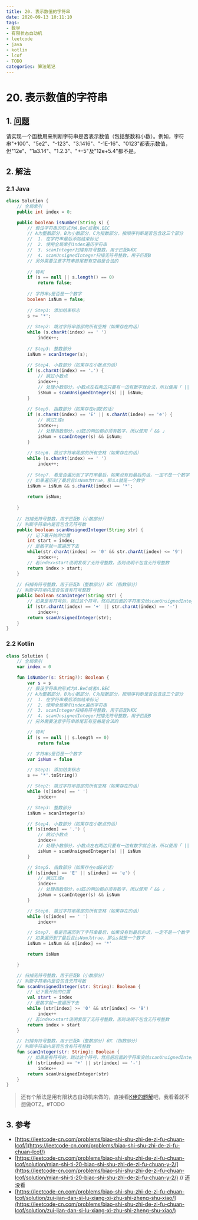 ```yaml
---
title: 20. 表示数值的字符串
date: 2020-09-13 10:11:10
tags: 
- 数学
- 有限状态自动机
- leetcode
- java
- kotlin
- lcof
- TODO
categories: 算法笔记
---
```

# 20. 表示数值的字符串
## 1. [问题](https://leetcode-cn.com/problems/biao-shi-shu-zhi-de-zi-fu-chuan-lcof/)
请实现一个函数用来判断字符串是否表示数值（包括整数和小数）。例如，字符串"+100"、"5e2"、"-123"、"3.1416"、"-1E-16"、"0123"都表示数值，但"12e"、"1a3.14"、"1.2.3"、"+-5"及"12e+5.4"都不是。

<!--more-->

## 2. 解法

### 2.1 Java
```java
class Solution {
	// 全局索引
	public int index = 0;

	public boolean isNumber(String s) {
		// 假设字符串的形式为A.BeC或者A.BEC
		// A为整数部分，B为小数部分，C为指数部分，按顺序判断是否包含这三个部分
		//  1. 在字符串最后添加结束标记
		//  2. 使用全局索引index遍历字符串
		//  3. scanInteger扫描有符号整数，用于匹配A和C
		//  4. scanUnsignedInteger扫描无符号整数，用于匹配B
		// 另外需要注意字符串首尾若有空格是合法的
		
		// 特判
		if (s == null || s.length() == 0) 
			return false;
			
		// 字符串s是否是一个数字
		boolean isNum = false;
			
		// Step1: 添加结束标志
		s += '*';
		
		// Step2: 跳过字符串首部的所有空格（如果存在的话）
		while (s.charAt(index) == ' ')
			index++;
		
		// Step3: 整数部分
		isNum = scanInteger(s);
		
		// Step4. 小数部分（如果存在小数点的话）
		if (s.charAt(index) == '.') {
			// 跳过小数点
			index++;
			// 处理小数部分，小数点左右两边只要有一边有数字就合法，所以使用「 || 」
			isNum = scanUnsignedInteger(s) || isNum;
		}
		
		// Step5. 指数部分（如果存在e或E的话）
		if (s.charAt(index) == 'E' || s.charAt(index) == 'e') {
			// 跳过E或e
			index++;
			// 处理指数部分，e或E的两边都必须有数字，所以使用「 && 」
			isNum = scanInteger(s) && isNum;
		}
		
		// Step6. 跳过字符串尾部的所有空格（如果存在的话）
		while (s.charAt(index) == ' ') 
			index++;
			
		// Step7. 看是否遍历到了字符串最后，如果没有到最后的话，一定不是一个数字
		// 如果遍历到了最后且isNum为true，那么s就是一个数字
		isNum = isNum && s.charAt(index) == '*';
		
		return isNum;
		
	}
	
	// 扫描无符号整数，用于匹配B（小数部分）
	// 判断字符串内是否包含无符号数
	public boolean scanUnsignedInteger(String str) {
		// 记下最开始的位置
		int start = index;
		// 是数字就一直遍历下去
		while(str.charAt(index) >= '0' && str.charAt(index) <= '9')
			index++;
		// 若index>start说明发现了无符号整数，否则说明不包含无符号整数
		return index > start;
	}
	
	// 扫描有符号整数，用于匹配A（整数部分）和C（指数部分）
	// 判断字符串内是否包含有符号整数
	public boolean scanInteger(String str) {
		// 如果是有符号的，跳过这个符号，然后把后面的字符串交给scanUnsignedInteger处理
		if (str.charAt(index) == '+' || str.charAt(index) == '-')
			index++;
		return scanUnsignedInteger(str);		
	}	
}
```

### 2.2 Kotlin
```kotlin
class Solution {
    // 全局索引
    var index = 0

    fun isNumber(s: String?): Boolean {
        var s = s
        // 假设字符串的形式为A.BeC或者A.BEC
        // A为整数部分，B为小数部分，C为指数部分，按顺序判断是否包含这三个部分
        //  1. 在字符串最后添加结束标记
        //  2. 使用全局索引index遍历字符串
        //  3. scanInteger扫描有符号整数，用于匹配A和C
        //  4. scanUnsignedInteger扫描无符号整数，用于匹配B
        // 另外需要注意字符串首尾若有空格是合法的

        // 特判
        if (s == null || s.length == 0)
            return false

        // 字符串s是否是一个数字
        var isNum = false

        // Step1: 添加结束标志
        s += '*'.toString()

        // Step2: 跳过字符串首部的所有空格（如果存在的话）
        while (s[index] == ' ')
            index++

        // Step3: 整数部分
        isNum = scanInteger(s)

        // Step4. 小数部分（如果存在小数点的话）
        if (s[index] == '.') {
            // 跳过小数点
            index++
            // 处理小数部分，小数点左右两边只要有一边有数字就合法，所以使用「 || 」
            isNum = scanUnsignedInteger(s) || isNum
        }

        // Step5. 指数部分（如果存在e或E的话）
        if (s[index] == 'E' || s[index] == 'e') {
            // 跳过E或e
            index++
            // 处理指数部分，e或E的两边都必须有数字，所以使用「 && 」
            isNum = scanInteger(s) && isNum
        }

        // Step6. 跳过字符串尾部的所有空格（如果存在的话）
        while (s[index] == ' ')
            index++

        // Step7. 看是否遍历到了字符串最后，如果没有到最后的话，一定不是一个数字
        // 如果遍历到了最后且isNum为true，那么s就是一个数字
        isNum = isNum && s[index] == '*'

        return isNum

    }

    // 扫描无符号整数，用于匹配B（小数部分）
    // 判断字符串内是否包含无符号数
    fun scanUnsignedInteger(str: String): Boolean {
        // 记下最开始的位置
        val start = index
        // 是数字就一直遍历下去
        while (str[index] >= '0' && str[index] <= '9')
            index++
        // 若index>start说明发现了无符号整数，否则说明不包含无符号整数
        return index > start
    }

    // 扫描有符号整数，用于匹配A（整数部分）和C（指数部分）
    // 判断字符串内是否包含有符号整数
    fun scanInteger(str: String): Boolean {
        // 如果是有符号的，跳过这个符号，然后把后面的字符串交给scanUnsignedInteger处理
        if (str[index] == '+' || str[index] == '-')
            index++
        return scanUnsignedInteger(str)
    }
}
```

> 还有个解法是用有限状态自动机来做的，直接看[K佬的题解](https://leetcode-cn.com/problems/biao-shi-shu-zhi-de-zi-fu-chuan-lcof/solution/mian-shi-ti-20-biao-shi-shu-zhi-de-zi-fu-chuan-y-2/)吧，我看着就不想做OTZ。#TODO

## 3. 参考
- [https://leetcode-cn.com/problems/biao-shi-shu-zhi-de-zi-fu-chuan-lcof/](https://leetcode-cn.com/problems/biao-shi-shu-zhi-de-zi-fu-chuan-lcof/)
- [https://leetcode-cn.com/problems/biao-shi-shu-zhi-de-zi-fu-chuan-lcof/solution/mian-shi-ti-20-biao-shi-shu-zhi-de-zi-fu-chuan-y-2/](https://leetcode-cn.com/problems/biao-shi-shu-zhi-de-zi-fu-chuan-lcof/solution/mian-shi-ti-20-biao-shi-shu-zhi-de-zi-fu-chuan-y-2/) // 还没看
- [https://leetcode-cn.com/problems/biao-shi-shu-zhi-de-zi-fu-chuan-lcof/solution/zui-jian-dan-si-lu-xiang-xi-zhu-shi-zheng-shu-xiao/](https://leetcode-cn.com/problems/biao-shi-shu-zhi-de-zi-fu-chuan-lcof/solution/zui-jian-dan-si-lu-xiang-xi-zhu-shi-zheng-shu-xiao/)
